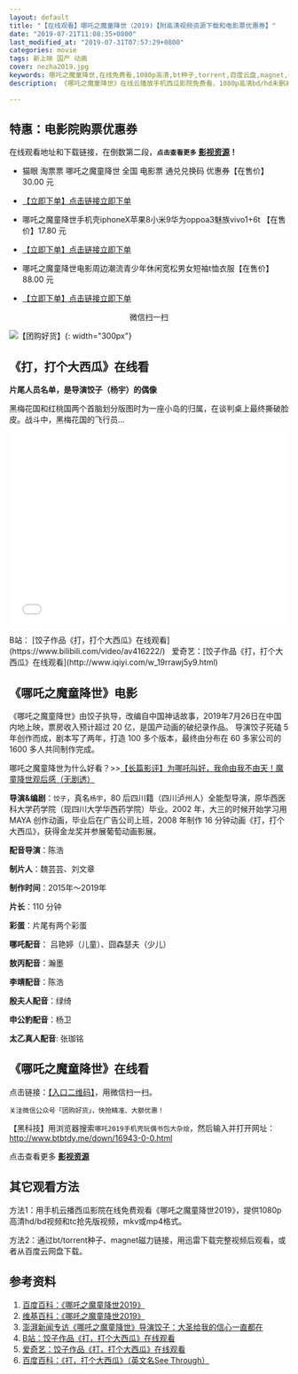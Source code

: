 ```yaml
---
layout: default
title: "【在线观看】哪吒之魔童降世（2019)【附高清视频资源下载和电影票优惠券】"
date: "2019-07-21T11:08:35+0800"
last_modified_at: "2019-07-31T07:57:29+0800"
categories: movie
tags: 新上映 国产 动画
cover: nezha2019.jpg
keywords: 哪吒之魔童降世,在线免费看,1080p高清,bt种子,torrent,百度云盘,magnet,磁力链,迅雷下载资源
description: 《哪吒之魔童降世》在线云播放手机西瓜影院免费看，1080p高清bd/hd未删减完整版和tc抢先枪版，mkv/mp4格式，附带bt/torrent种子、magnet/磁力链、百度云盘、网盘资源迅雷下载链接

---
```


## 特惠：电影院购票优惠券

在线观看地址和下载链接，在倒数第二段，**`点击查看更多`** **[影视资源](https://www.lijiaocn.com/coder/c/movie/)！** 

* 猫眼 淘票票 哪吒之魔童降世 全国 电影票 通兑兑换码 优惠券【在售价】30.00 元

* [【立即下单】点击链接立即下单](https://s.click.taobao.com/t?e=m%3D2%26s%3D7HuLQnHJTmgcQipKwQzePOeEDrYVVa64LKpWJ%2Bin0XLjf2vlNIV67kuk%2FMgUjU2vHGUKWrwhgPlFzjN9hD2WgqNloZYdv3EG6YKsWt4FgAKH%2BMEfhKnvwl9EeTtntI440rU7bvMfl7FugqAJwg9fuRzRiEB4KfXkzRD18rVfQC7Qi04ZWz7rmbEMX4Pql0oQtU0eofMLS%2BPPsytZ3aFPag%3D%3D&scm=null&pvid=null&app_pvid=59590_11.182.179.105_488_1563678827006&ptl=floorId:17741;app_pvid:59590_11.182.179.105_488_1563678827006&union_lens=lensId:0b1738c4_8c69_16c12854260_0bb6)

* 哪吒之魔童降世手机壳iphoneX苹果8小米9华为oppoa3魅族vivo1+6t 【在售价】17.80 元

* [【立即下单】点击链接立即下单](https://s.click.taobao.com/t?e=m%3D2%26s%3Dch8M0QLOMQscQipKwQzePOeEDrYVVa64LKpWJ%2Bin0XLjf2vlNIV67i%2BqWnYWEk%2BgNGaA%2Fv7qa0RFzjN9hD2WgqNloZYdv3EG6YKsWt4FgAKH%2BMEfhKnvwl9EeTtntI440rU7bvMfl7F05XLWBCj7G3AUcB8cGrAlzRD18rVfQC7Qi04ZWz7rmcIq0jlEj0Bm16ujezCErgzyt%2Bn9jhPXPA%3D%3D&scm=null&pvid=null&app_pvid=59590_11.132.162.100_95895_1563678990503&ptl=floorId:17741;app_pvid:59590_11.132.162.100_95895_1563678990503&union_lens=lensId:0b14ddda_0e19_16c1287bee9_3d88)

* 哪吒之魔童降世电影周边潮流青少年休闲宽松男女短袖t恤衣服【在售价】88.00 元

* [【立即下单】点击链接立即下单](https://s.click.taobao.com/t?e=m%3D2%26s%3Dkczi3D3VJKAcQipKwQzePOeEDrYVVa64K7Vc7tFgwiHjf2vlNIV67kaqt%2BIYEC6Xxa9spvDO8ClFzjN9hD2WgqNloZYdv3EG6YKsWt4FgAKH%2BMEfhKnvwl9EeTtntI440rU7bvMfl7EWxlP46Tsf5fm2qT%2FsEl2jzRD18rVfQC7Qi04ZWz7rmcIq0jlEj0Bm7Kw9Bpi2OrfCsiBwWZATAg%3D%3D&scm=null&pvid=null&app_pvid=59590_11.1.226.140_111953_1563679036418&ptl=floorId:17741;app_pvid:59590_11.1.226.140_111953_1563679036418&union_lens=lensId:0b14ddda_0e19_16c1287bee9_3d8a)

<p style="text-align:center">微信扫一扫</p>

![【团购好货】](https://www.lijiaocn.com/img/tuanhaohuo.jpg){: width="300px"}

## 《打，打个大西瓜》在线看

**片尾人员名单，是导演饺子（杨宇）的偶像**

黑梅花国和红桃国两个首脑划分版图时为一座小岛的归属，在谈判桌上最终撕破脸皮。战斗中，黑梅花国的飞行员...

<iframe src="//player.bilibili.com/player.html?aid=416222&cid=636829&page=1" scrolling="no" border="0" frameborder="no" framespacing="0" allowfullscreen="true" width="100%" height="350px"> </iframe>

<p></p>
B站： [饺子作品《打，打个大西瓜》在线观看](https://www.bilibili.com/video/av416222/)  &nbsp; 爱奇艺：[饺子作品《打，打个大西瓜》在线观看](http://www.iqiyi.com/w_19rrawj5y9.html)

## 《哪吒之魔童降世》电影

《哪吒之魔童降世》由饺子执导，改编自中国神话故事，2019年7月26日在中国内地上映，票房收入预计超过 20 亿，是国产动画的破纪录作品。
导演饺子死磕 5 年创作而成，剧本写了两年，打造 100 多个版本，最终由分布在 60 多家公司的 1600 多人共同制作完成。

哪吒之魔童降世为什么好看？>>[【长篇影评】为哪吒叫好，我命由我不由天！魔童降世观后感（无剧透）](https://www.lijiaocn.com/coder/movie/2019/07/28/ne-zha-ying-ping/)

**导演&编剧**：`饺子`，真名`杨宇`，80 后四川籍（四川泸州人）全能型导演，原华西医科大学药学院（现四川大学华西药学院）毕业。2002 年，大三的时候开始学习用 MAYA 创作动画，毕业后在广告公司上班，2008 年制作 16 分钟动画《打，打个大西瓜》，获得金龙奖并参展葡萄动画影展。

**配音导演**：陈浩

**制片人**：魏芸芸、刘文章

**制作时间**：2015年～2019年

**片长**：110 分钟

**彩蛋**：片尾有两个彩蛋

**哪吒配音**：  吕艳婷（儿童）、囧森瑟夫（少儿）

**敖丙配音**：瀚墨

**李靖配音**：陈浩

**殷夫人配音**：绿绮

**申公豹配音**：杨卫

**太乙真人配音**: 张珈铭

## 《哪吒之魔童降世》在线看

点击链接：[【入口二维码】](https://www.lijiaocn.com/img/tuanhaohuo.jpg)，用微信扫一扫。

	关注微信公众号「团购好货」，快抢精准、大额优惠！

【黑科技】用浏览器搜索`哪吒2019手机壳玩偶书包大杂烩`，然后输入并打开网址：http://www.btbtdy.me/down/16943-0-0.html

点击查看更多 **[影视资源](https://www.lijiaocn.com/coder/c/movie/)**

## 其它观看方法

方法1：用手机云播西瓜影院在线免费观看《哪吒之魔童降世2019》，提供1080p高清hd/bd视频和tc抢先版视频，mkv或mp4格式。

方法2：通过bt/torrent种子、magnet磁力链接，用迅雷下载完整视频后观看，或者从百度云网盘下载。

## 参考资料

1. [百度百科：《哪吒之魔童降世2019》](https://baike.baidu.com/item/%E5%93%AA%E5%90%92%E4%B9%8B%E9%AD%94%E7%AB%A5%E9%99%8D%E4%B8%96/22187580?fr=aladdin)
2. [维基百科：《哪吒之魔童降世2019》](https://zh.wikipedia.org/wiki/%E5%93%AA%E5%90%92%E4%B9%8B%E9%AD%94%E7%AB%A5%E9%99%8D%E4%B8%96)
3. [澎湃新闻专访《哪吒之魔童降世》导演饺子：大圣给我的信心一直都在](https://www.thepaper.cn/newsDetail_forward_4021473)
4. [B站：饺子作品《打，打个大西瓜》在线观看](https://www.bilibili.com/video/av416222/)
5. [爱奇艺：饺子作品《打，打个大西瓜》在线观看](http://www.iqiyi.com/w_19rrawj5y9.html)
6. [百度百科：《打，打个大西瓜》（英文名See Through）](https://baike.baidu.com/item/%E6%89%93%EF%BC%8C%E6%89%93%E4%B8%AA%E5%A4%A7%E8%A5%BF%E7%93%9C/737143?fr=aladdin)
